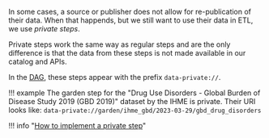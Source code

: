 In some cases, a source or publisher does not allow for re-publication of their data. When that happends, but we still want to use their data in ETL, we use _private steps_.

Private steps work the same way as regular steps and are the only difference is that the data from these steps is not made available in our catalog and APIs.

In the [DAG](../../design/dag.md), these steps appear with the prefix `data-private://`.


!!! example
    The garden step for the "Drug Use Disorders - Global Burden of Disease Study 2019 (GBD 2019)" dataset by the IHME is private. Their URI looks like:
    ```
    data-private://garden/ihme_gbd/2023-03-29/gbd_drug_disorders
    ```

!!! info "[How to implement a private step](../../../guides/private-import.md)"
